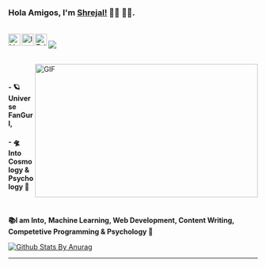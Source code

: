 ### Hola Amigos, I'm [Shrejal!](https://shrejal.codes) 👋🏻 👩‍💻.


<br/>
<a href="https://www.linkedin.com/in/shrejal-singh-8026a816b/">
  <img align="left" alt="Linkedin" width="24px" src="https://cdn.jsdelivr.net/npm/simple-icons@v3/icons/linkedin.svg" />
</a>
<a href="https://www.instagram.com/_shrejal.singh_/">
  <img align="left" alt="Instagram" width="24px" src="https://cdn.jsdelivr.net/npm/simple-icons@v3/icons/instagram.svg" />
</a>
<a href="https://t.me/@ShrejalS">
  <img align="left" alt="Telegram" width="24px" src="https://cdn.jsdelivr.net/npm/simple-icons@v3/icons/telegram.svg" />
</a>

![](https://visitor-badge.glitch.me/badge?page_id=shrejal99.shrejal99)

<br />

<img align="right" height="270px" width="450px" alt="GIF" src="https://data.whicdn.com/images/229291713/original.gif" />
<br />

#### - 🪐 Universe FanGurl, 

#### - 🛸 Into Cosmology & Psychology 🧠
<br />


**📚I am Into,**
**Machine Learning, Web Development, Content Writing, Competetive Programming & Psychology 🔔**
<br />


[![Github Stats By Anurag](https://github-readme-stats.vercel.app/api?username=shrejal99&show_icons=true&title_color=fff&icon_color=79ff97&text_color=9f9f9f&bg_color=151515)](https://github.com/anuraghazra/github-readme-stats)

*************

<br />



<!--
**shrejal99/shrejal99** is a ✨ _special_ ✨ repository because its `README.md` (this file) appears on your GitHub profile.

Here are some ideas to get you started:

- 🔭 I’m currently working on ...
- 🌱 I’m currently learning ...
- 👯 I’m looking to collaborate on ...
- 🤔 I’m looking for help with ...
- 💬 Ask me about ...
- 📫 How to reach me: ...
- 😄 Pronouns: ...
- ⚡ Fun fact: ...
-->

